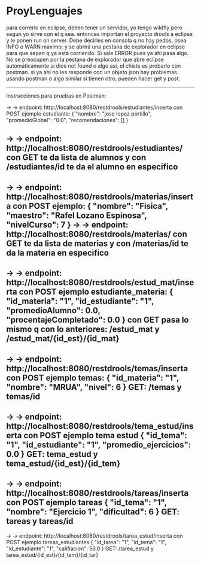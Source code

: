 # ProyLenguajes
para correrlo en eclipse, deben tener un servidor, yo tengo wildfly pero segun yo sirve con el q sea.
entonces importan el proyecto drools a eclipse y le ponen run on server. Debe decirles en consola q no hay pedos, osea INFO o WARN maximo; y se abrirá una pestana de explorador en eclipse para que sepan q ya está corriendo.
Si sale ERROR pues ya ahi pasa algo. No se preocupen por la pestana de explorador que abre eclipse automáticamente si dice not found o algo asi, el chiste es probarlo con postman. si ya ahi no les responde con un objeto json hay problemas. 
usando postman o algo similar si tienen otro, pueden hacer get y post.


**********************************************

Instrucciones para pruebas en Postman:

-> -> endpoint: http://localhost:8080/restdrools/estudiantes/inserta con POST
ejemplo estudiante:
{
	"nombre": "jose lopez portillo",
	"promedioGlobal": "0.0",
	"recomendaciones": []
}

-> -> endpoint: http://localhost:8080/restdrools/estudiantes/ con GET
te da lista de alumnos y con /estudiantes/id te da el alumno en especifico
--------------

-> -> endpoint: http://localhost:8080/restdrools/materias/inserta con POST
ejemplo:
{
	"nombre": "Fisica",
	"maestro": "Rafel Lozano Espinosa",
	"nivelCurso": 7
}
-> -> endpoint: http://localhost:8080/restdrools/materias/ con GET
te da lista de materias y con /materias/id te da la materia en especifico
----------------

-> -> endpoint: http://localhost:8080/restdrools/estud_mat/inserta con POST
ejemplo estudiante_materia:
{
	"id_materia": "1",
	"id_estudiante": "1",
	"promedioAlumno": 0.0,
	"procentajeCompletado": 0.0
}
con GET pasa lo mismo q con lo anteriores: /estud_mat y /estud_mat/{id_est}/{id_mat}
-------------------

-> -> endpoint: http://localhost:8080/restdrools/temas/inserta con POST
ejemplo temas:
{
	"id_materia": "1",
	"nombre": "MRUA",
	"nivel": 6
}
GET: /temas y temas/id
---------------------

-> -> endpoint: http://localhost:8080/restdrools/tema_estud/inserta con POST
ejemplo tema estud
{
	"id_tema": "1",
	"id_estudiante": "1",
	"promedio_ejercicios": 0.0
}
GET: tema_estud y tema_estud/{id_est}/{id_tem}
-------------------------

-> -> endpoint: http://localhost:8080/restdrools/tareas/inserta con POST
ejemplo tareas
{
	"id_tema": "1",
	"nombre": "Ejercicio 1",
	"dificultad": 6
}
GET: tareas y tareas/id
---------------------------

-> -> endpoint: http://localhost:8080/restdrools/tarea_estud/inserta con POST
ejemplo tareas_estudiantes
{
	"id_tarea": "1",
	"id_tema": "1",
	"id_estudiante": "1",
	"califiacion": 56.0
}
GET: /tarea_estud y tarea_estud/{id_est}/{id_tem}/{id_tar}
